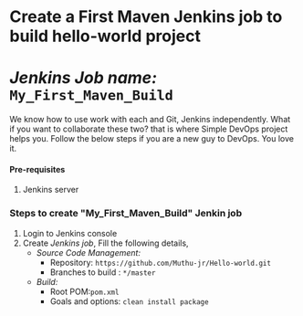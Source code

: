 # Create a First Maven Jenkins job to build hello-world project 
# *Jenkins Job name:* `My_First_Maven_Build`

We know how to use work with each and Git, Jenkins independently. What if you want to collaborate these two? that is where Simple DevOps project helps you. Follow the below steps if you are a new guy to DevOps. You love it. 


#### Pre-requisites

1. Jenkins server 


### Steps to create "My_First_Maven_Build" Jenkin job
1. Login to Jenkins console
1. Create *Jenkins job*, Fill the following details,
   - *Source Code Management:*
      - Repository: `https://github.com/Muthu-jr/Hello-world.git`
      - Branches to build : `*/master`  
   - *Build:*
     - Root POM:`pom.xml`
     - Goals and options: `clean install package`

